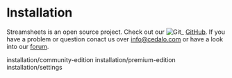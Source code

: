# Installation

Streamsheets is an open source project. Check out our
![Git](/images/Git.png)\_
[GitHub](https://github.com/cedalo/streamsheets). If you have a problem
or question conact us over <info@cedalo.com> or have a look into our
[forum](https://forum.cedalo.com/).

<div class="toctree" glob="" titlesonly="">

installation/community-edition installation/premium-edition
installation/settings

</div>
